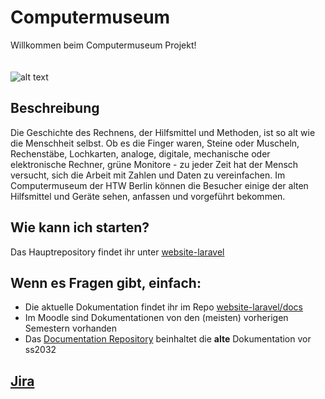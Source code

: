 # Computermuseum

Willkommen beim Computermuseum Projekt!
<br /><br /><br />![alt text](https://www.sammlungen.htw-berlin.de/computermuseum/thumb_gal_C64_01.png)

## Beschreibung

Die Geschichte des Rechnens, der Hilfsmittel und Methoden, ist so alt wie die Menschheit selbst. Ob es die Finger waren, Steine oder Muscheln, Rechenstäbe, Lochkarten, analoge, digitale, mechanische oder elektronische Rechner, grüne Monitore - zu jeder Zeit hat der Mensch versucht, sich die Arbeit mit Zahlen und Daten zu vereinfachen. Im Computermuseum der HTW Berlin können die Besucher einige der alten Hilfsmittel und Geräte sehen, anfassen und vorgeführt bekommen. 

## Wie kann ich starten?

Das Hauptrepository findet ihr unter [website-laravel](https://github.com/htwb-computermuseum/website-laravel)

## Wenn es Fragen gibt, einfach:
* Die aktuelle Dokumentation findet ihr im Repo [website-laravel/docs](https://github.com/htwb-computermuseum/website-laravel/tree/master/docs)
* Im Moodle sind Dokumentationen von den (meisten) vorherigen Semestern vorhanden
* Das [Documentation Repository](https://github.com/htwb-computermuseum/Documentation/tree/master/docs) beinhaltet die **alte** Dokumentation vor ss2032


## [Jira](https://computermuseum-htw.atlassian.net/)
